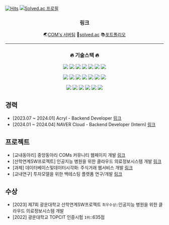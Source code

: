 [![Hits](https://hits.seeyoufarm.com/api/count/incr/badge.svg?url=https%3A%2F%2Fgithub.com%2Fgrayroom)](https://hits.seeyoufarm.com)
[![Solved.ac 프로필](http://mazassumnida.wtf/api/mini/generate_badge?boj=leejh9226)](https://solved.ac/leejh9226)
<div align="center">
<h3>링크</h3>
  
🌏[COM's 서버팀](https://github.com/coms-server/server-issue)
🧩[solved.ac](https://solved.ac/profile/leejh9226)
📚[포트폴리오](https://grayroom.github.io/)

<hr>
<h3>🔥 기술스택 🔥</h3>
<p><img src="https://img.shields.io/badge/Vue.js-white?style=float&logo=Vue.js&logoColor=4FC08D"/> <img src="https://img.shields.io/badge/Tailwind CSS-white?style=float&logo=Tailwind CSS&logoColor=06B6D4"/> <img src="https://img.shields.io/badge/jQuery-white?style=float&logo=jQuery&logoColor=0769AD"/> <img src="https://img.shields.io/badge/Sass-white?style=float&logo=Sass&logoColor=CC6699"/> <img src="https://img.shields.io/badge/Bootstrap-white?style=float&logo=Bootstrap&logoColor=7952B3"/> <img src="https://img.shields.io/badge/Vite-white?style=float&logo=Vite&logoColor=646CFF"/> <img src="https://img.shields.io/badge/Webpack-white?style=float&logo=Webpack&logoColor=8DD6F9"/></p>

<p><img src="https://img.shields.io/badge/Django-white?style=float&logo=Django&logoColor=092E20"/> <img src="https://img.shields.io/badge/Spring-white?style=float&logo=Spring&logoColor=6DB33F"/> <img src="https://img.shields.io/badge/Apache Kafka-white?style=float&logo=Apache Kafka&logoColor=231F20"/> <img src="https://img.shields.io/badge/Kubernetes-white?style=float&logo=Kubernetes&logoColor=326CE5"/> <img src="https://img.shields.io/badge/Docker-white?style=float&logo=Docker&logoColor=2496ED"/> <img src="https://img.shields.io/badge/MariaDB-white?style=float&logo=MariaDB&logoColor=003545"/> <img src="https://img.shields.io/badge/PostgreSQL-white?style=float&logo=PostgreSQL&logoColor=4169E1"/></p>

<p><img src="https://img.shields.io/badge/C-white?style=float&logo=C&logoColor=A8B9CC"/> <img src="https://img.shields.io/badge/C++-white?style=float&logo=Cplusplus&logoColor=00599C"/> <img src="https://img.shields.io/badge/JavaScript-white?style=float&logo=JavaScript&logoColor=F7DF1E"/> <img src="https://img.shields.io/badge/Python-white?style=float&logo=Python&logoColor=3776AB"/> <img src="https://img.shields.io/badge/CSS3-white?style=float&logo=CSS3&logoColor=1572B6"/> <img src="https://img.shields.io/badge/HTML5-white?style=float&logo=HTML5&logoColor=E34F26"/></p>

</div>

## 경력
* [2023.07 ~ 2024.01] Acryl - Backend Developer [링크](https://www.acryl.ai/)
* [2024.01 ~ 2024.04] NAVER Cloud - Backend Developer (Intern) [링크](https://www.navercloudcorp.com/)

## 프로젝트
* [교내동아리] 중앙동아리 COMs 커뮤니티 웹페이지 개발 [링크](https://github.com/orgs/coms-server/dashboard)
* [산학연계SW프로젝트] 인공지능 병원을 위한 클라우드 의료정보시스템 개발 [링크](https://github.com/grayroom/CloudHIS-BackEnd)
* [과제] 데이터베이스및데이터시각화: 주식거래 웹서비스 개발 [링크](https://github.com/grayroom/KW_DB_PROJ)
* [교내연구] 투자모델을 위한 백테스팅 플랫폼 연구/개발 [링크](https://github.com/DSLab-BackTest)

## 수상
* [2023] 제7회 광운대학교 산학연계SW프로젝트 `최우수상`::인공지능 병원을 위한 클라우드 의료정보시스템 개발
* [2022] 광운대학교 TOPCIT 인증시험 `1위`</span>::635점
